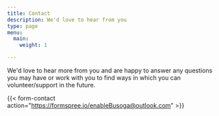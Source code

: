 ```yaml
---
title: Contact
description: We'd love to hear from you
type: page
menu:
  main:
    weight: 1

---
```

We'd love to hear more from you and are happy to answer any questions you may have or work with you to find ways in which you can volunteer/support in the future.

{{< form-contact action="https://formspree.io/enableBusoga@outlook.com"  >}}